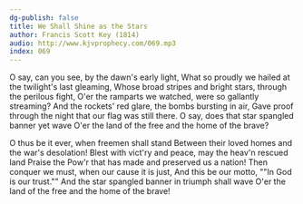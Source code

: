 ```yaml
---
dg-publish: false
title: We Shall Shine as the Stars
author: Francis Scott Key (1814)
audio: http://www.kjvprophecy.com/069.mp3
index: 069
---
```


O say, can you see, by the dawn's early light,
What so proudly we hailed at the twilight's last gleaming,
Whose broad stripes and bright stars, through the perilous fight,
O'er the ramparts we watched, were so gallantly streaming?
And the rockets' red glare, the bombs bursting in air,
Gave proof through the night that our flag was still there.
O say, does that star spangled banner yet wave
O'er the land of the free and the home of the brave?

O thus be it ever, when freemen shall stand
Between their loved homes and the war's desolation!
Blest with vict'ry and peace, may the heav'n rescued land
Praise the Pow'r that has made and preserved us a nation!
Then conquer we must, when our cause it is just,
And this be our motto, ""In God is our trust.""
And the star spangled banner in triumph shall wave
O'er the land of the free and the home of the brave!